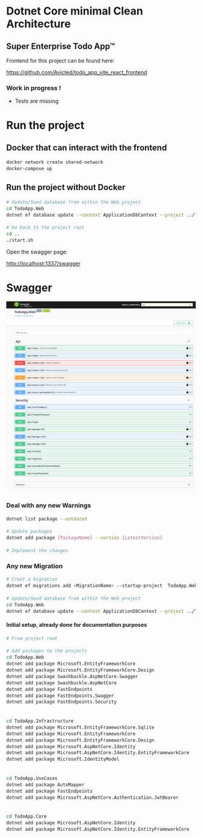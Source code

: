 # Dotnet Core minimal Clean Architecture
## Super Enterprise Todo App™ 

Frontend for this project can be found here:

https://github.com/Avicted/todo_app_vite_react_frontend

### Work in progress !
- Tests are missing

# Run the project

## Docker that can interact with the frontend
```bash
docker network create shared-network
docker-compose up
```


## Run the project without Docker
```bash
# Update/Seed database from within the Web project
cd TodoApp.Web
dotnet ef database update --context ApplicationDbContext --project ../TodoApp.Infrastructure/TodoApp.Infrastructure.csproj --startup-project TodoApp.Web.csproj

# Go back to the project root
cd ..
./start.sh
```

Open the swagger page:

[http://localhost:1337/swagger](http://localhost:1337/swagger)


# Swagger
![Swagger page](swagger.png "Swagger page")


###  Deal with any new Warnings
```bash
dotnet list package --outdated

# Update packages
dotnet add package [PackageName] --version [LatestVersion]

# Implement the changes
```


### Any new Migration
```bash
# Creat a migration
dotnet ef migrations add <MigrationName> --startup-project  TodoApp.Web/TodoApp.Web.csproj --project TodoApp.Infrastructure/TodoApp.Infrastructure.csproj

# Update/Seed database from within the Web project
cd TodoApp.Web
dotnet ef database update --context ApplicationDbContext --project ../TodoApp.Infrastructure/TodoApp.Infrastructure.csproj --startup-project TodoApp.Web.csproj

```


#### Initial setup, already done for documentation purposes
```bash
# From project root

# Add packages to the projects
cd TodoApp.Web 
dotnet add package Microsoft.EntityFrameworkCore
dotnet add package Microsoft.EntityFrameworkCore.Design
dotnet add package Swashbuckle.AspNetCore.Swagger
dotnet add package Swashbuckle.AspNetCore
dotnet add package FastEndpoints
dotnet add package FastEndpoints.Swagger
dotnet add package FastEndpoints.Security


cd TodoApp.Infrastructure
dotnet add package Microsoft.EntityFrameworkCore.Sqlite
dotnet add package Microsoft.EntityFrameworkCore
dotnet add package Microsoft.EntityFrameworkCore.Design
dotnet add package Microsoft.AspNetCore.Identity
dotnet add package Microsoft.AspNetCore.Identity.EntityFrameworkCore
dotnet add package Microsoft.IdentityModel


cd TodoApp.UseCases
dotnet add package AutoMapper
dotnet add package FastEndpoints
dotnet add package Microsoft.AspNetCore.Authentication.JwtBearer


cd TodoApp.Core
dotnet add package Microsoft.AspNetCore.Identity
dotnet add package Microsoft.AspNetCore.Identity.EntityFrameworkCore
```